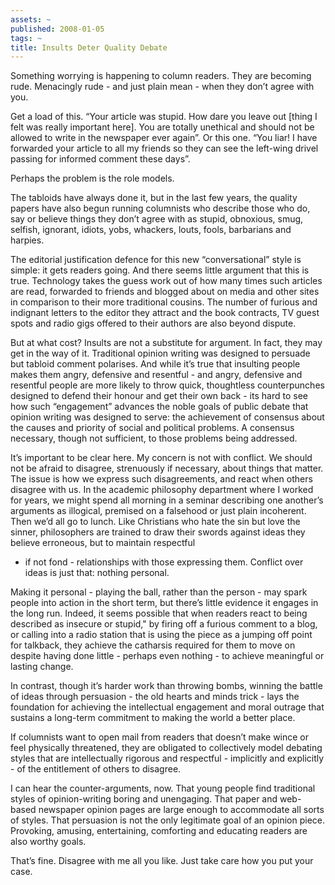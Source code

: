 ```yaml
---
assets: ~
published: 2008-01-05
tags: ~
title: Insults Deter Quality Debate
---
```

Something worrying is happening to column readers. They are becoming
rude. Menacingly rude - and just plain mean - when they don’t agree with
you.

Get a load of this. “Your article was stupid. How dare you leave out
[thing I felt was really important here]. You are totally unethical and
should not be allowed to write in the newspaper ever again”. Or this
one. “You liar! I have forwarded your article to all my friends so they
can see the left-wing drivel passing for informed comment these days”.

Perhaps the problem is the role models.

The tabloids have always done it, but in the last few years, the quality
papers have also begun running columnists who describe those who do, say
or believe things they don’t agree with as stupid, obnoxious, smug,
selfish, ignorant, idiots, yobs, whackers, louts, fools, barbarians and
harpies.

The editorial justification defence for this new “conversational” style
is simple: it gets readers going. And there seems little argument that
this is true. Technology takes the guess work out of how many times such
articles are read, forwarded to friends and blogged about on media and
other sites in comparison to their more traditional cousins. The number
of furious and indignant letters to the editor they attract and the book
contracts, TV guest spots and radio gigs offered to their authors are
also beyond dispute.

But at what cost? Insults are not a substitute for argument. In fact,
they may get in the way of it. Traditional opinion writing was designed
to persuade but tabloid comment polarises. And while it’s true that
insulting people makes them angry, defensive and resentful - and angry,
defensive and resentful people are more likely to throw quick,
thoughtless counterpunches designed to defend their honour and get their
own back - its hard to see how such “engagement” advances the noble
goals of public debate that opinion writing was designed to serve: the
achievement of consensus about the causes and priority of social and
political problems. A consensus necessary, though not sufficient, to
those problems being addressed.

It’s important to be clear here. My concern is not with conflict. We
should not be afraid to disagree, strenuously if necessary, about things
that matter. The issue is how we express such disagreements, and react
when others disagree with us. In the academic philosophy department
where I worked for years, we might spend all morning in a seminar
describing one another’s arguments as illogical, premised on a falsehood
or just plain incoherent. Then we’d all go to lunch. Like Christians who
hate the sin but love the sinner, philosophers are trained to draw their
swords against ideas they believe erroneous, but to maintain respectful
- if not fond - relationships with those expressing them. Conflict over
ideas is just that: nothing personal.

Making it personal - playing the ball, rather than the person - may
spark people into action in the short term, but there’s little evidence
it engages in the long run. Indeed, it seems possible that when readers
react to being described as insecure or stupid," by firing off a furious
comment to a blog, or calling into a radio station that is using the
piece as a jumping off point for talkback, they achieve the catharsis
required for them to move on despite having done little - perhaps even
nothing - to achieve meaningful or lasting change.

In contrast, though it’s harder work than throwing bombs, winning the
battle of ideas through persuasion - the old hearts and minds trick -
lays the foundation for achieving the intellectual engagement and moral
outrage that sustains a long-term commitment to making the world a
better place.

If columnists want to open mail from readers that doesn’t make wince or
feel physically threatened, they are obligated to collectively model
debating styles that are intellectually rigorous and respectful -
implicitly and explicitly - of the entitlement of others to disagree.

I can hear the counter-arguments, now. That young people find
traditional styles of opinion-writing boring and unengaging. That paper
and web-based newspaper opinion pages are large enough to accommodate
all sorts of styles. That persuasion is not the only legitimate goal of
an opinion piece. Provoking, amusing, entertaining, comforting and
educating readers are also worthy goals.

That’s fine. Disagree with me all you like. Just take care how you put
your case.